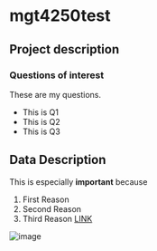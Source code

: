 # mgt4250test
## Project description
### Questions of interest
These are my questions.
- This is Q1
- This is Q2
- This is Q3

## Data Description
This is especially **important** because 
1. First Reason
2. Second Reason
3. Third Reason [LINK](https://moodle.elon.edu/pluginfile.php/3000909/mod_resource/content/2/MGT4250%20Fall%202023%20Class%2025.pdf)

![image](https://www.google.com/url?sa=i&url=https%3A%2F%2Fwww.britannica.com%2Fanimal%2Fdog&psig=AOvVaw1nz-amFlL21bR7RgG5nan_&ust=1701199183153000&source=images&cd=vfe&opi=89978449&ved=0CBIQjRxqFwoTCJDw2fry5IIDFQAAAAAdAAAAABAD)
